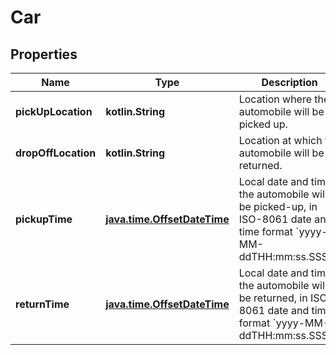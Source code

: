 
# Car

## Properties
Name | Type | Description | Notes
------------ | ------------- | ------------- | -------------
**pickUpLocation** | **kotlin.String** | Location where the automobile will be picked up. | 
**dropOffLocation** | **kotlin.String** | Location at which the automobile will be returned. | 
**pickupTime** | [**java.time.OffsetDateTime**](java.time.OffsetDateTime.md) | Local date and time the automobile will be picked-up, in ISO-8061 date and time format &#x60;yyyy-MM-ddTHH:mm:ss.SSSZ&#x60;. | 
**returnTime** | [**java.time.OffsetDateTime**](java.time.OffsetDateTime.md) | Local date and time the automobile will be returned, in ISO-8061 date and time format &#x60;yyyy-MM-ddTHH:mm:ss.SSSZ&#x60;. | 



